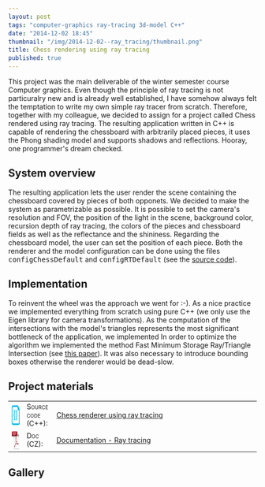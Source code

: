 ```yaml
---
layout: post
tags: "computer-graphics ray-tracing 3d-model C++"
date: "2014-12-02 18:45"
thumbnail: "/img/2014-12-02--ray_tracing/thumbnail.png"
title: Chess rendering using ray tracing
published: true
---
```



<div class="post">

<p>
This project was the main deliverable of the winter semester course Computer graphics. Even though the principle of ray tracing is not particuralry new and is already well established, I have somehow always felt the temptation to write my own simple ray tracer from scratch. Therefore, together with my colleague, we decided to assign for a project called Chess rendered using ray tracing. The resulting application written in C++ is capable of rendering the chessboard with arbitrarily placed pieces, it uses the Phong shading model and supports shadows and reflections. Hooray, one programmer's dream checked.
</p>

<!--more-->
 
<h2>System overview</h2>
 
 The resulting application lets the user render the scene containing the chessboard covered by pieces of both opponets. We decided to make the system as parametrizable as possible. It is possible to set the camera's resolution and FOV, the position of the light in the scene, background color, recursion depth of ray tracing, the colors of the pieces and chessboard fields as well as the reflectance and the shininess. Regarding the chessboard model, the user can set the position of each piece. Both the renderer and the model configuration can be done using the files <tt>configChessDefault</tt> and <tt>configRTDefault</tt> (see the <a href="">source code</a>).
 
<h2>Implementation</h2>
<p>To reinvent the wheel was the approach we went for :-). As a nice practice we implemented everything from scratch using pure C++ (we only use the Eigen library for camera transformations). As the computation of the intersections with the model's triangles represents the most significant bottleneck of the application, we implemented  In order to optimize the algorithm we implemented the method Fast Minimum Storage Ray/Triangle Intersection (see <a href="http://dl.acm.org/citation.cfm?id=272315">this paper</a>). It was also necessary to introduce bounding boxes otherwise the renderer would be dead-slow.
</p>
 
<h2>Project materials</h2>
 
<table>
  <col width="6%">
  <col width="12%">
  <tr>
    <td><img src="/img/source.png" alt="source code icon" width="40" height="40" align="middle"></td>
    <td><span style="font-variant: small-caps;">Source code (C++):</span></td>
    <td><a href="https://github.com/bednarikjan/RayTracingChess/tree/master/rtchess">Chess renderer using ray tracing</a></td>
  </tr>
  <tr>
    <td><img src="/img/pdf.png" alt="pdf icon" width="40" height="40" align="middle"></td>
    <td><span style="font-variant: small-caps;">Doc (CZ):</span></td>
    <td><a href="">Documentation - Ray tracing</a></td>
  </tr>
</table>
 
<h2>Gallery</h2>
 
</div>
